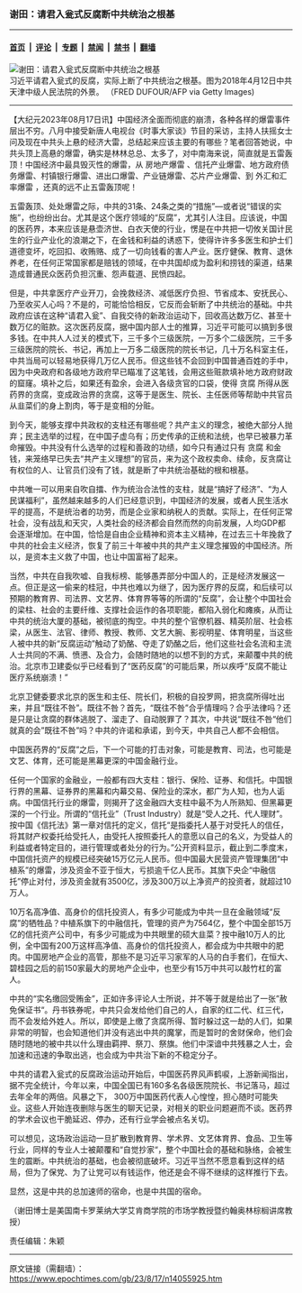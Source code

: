 ### 谢田：请君入瓮式反腐断中共统治之根基

---

#### [首页](../../../..?n14055925) &nbsp;|&nbsp; [评论](../../../../../epoch-comment?n14055925) &nbsp;|&nbsp; [专题](../../../../../epoch-special?n14055925) &nbsp;|&nbsp; [禁闻](../../../../../epoch-news?n14055925) &nbsp;|&nbsp; [禁书](../../../../../books?n14055925) &nbsp;|&nbsp; [翻墙](https://github.com/gfw-breaker/nogfw/blob/master/README.md?n14055925)


<div><img alt="谢田：请君入瓮式反腐断中共统治之根基" class="attachment-djy_600_400 size-djy_600_400 wp-post-image" src="https://i.epochtimes.com/assets/uploads/2023/08/id14055933-Tianjin-court-GettyImages-945035726-1-600x400.jpg"/>
<div class="caption">
 习近平请君入瓮式的反腐，实际上断了中共统治之根基。图为2018年4月12日中共天津中级人民法院的外景。 （FRED DUFOUR/AFP via Getty Images)
</div></div><hr/><div class="post_content" id="artbody" itemprop="articleBody">
 <!-- article content begin -->
 <p>
  【大纪元2023年08月17日讯】中国经济全面而彻底的崩溃，各种各样的爆雷事件层出不穷。八月中接受新唐人电视台《时事大家谈》节目的采访，主持人扶摇女士问及现在中共头上悬的经济大雷，总结起来应该主要的有哪些？笔者回答她说，中共头顶上高悬的爆雷，确实是林林总总、太多了，对中南海来说，简直就是五雷轰顶！中国经济中最具毁灭性的爆雷，从
  <ok href="https://www.epochtimes.com/gb/tag/%E6%88%BF%E5%9C%B0%E4%BA%A7%E7%88%86%E9%9B%B7.html">
   房地产爆雷
  </ok>
  、信托产业爆雷、地方政府债务爆雷、村镇银行爆雷、进出口爆雷、产业链爆雷、芯片产业爆雷、到
  <ok href="https://www.epochtimes.com/gb/tag/%E5%A4%96%E6%B1%87%E5%92%8C%E6%B1%87%E7%8E%87%E7%88%86%E9%9B%B7.html">
   外汇和汇率爆雷
  </ok>
  ，还真的远不止五雷轰顶呢！
 </p>
 <p>
  五雷轰顶、处处爆雷之际，中共的31条、24条之类的“措施”—或者说“错误的实施”，也纷纷出台。尤其是这个医疗领域的“反腐”，尤其引人注目。应该说，中国的医药界，本来应该是悬壶济世、白衣天使的行业，愣是在中共把一切攸关国计民生的行业产业化的浪潮之下，在金钱和利益的诱惑下，使得许许多多医生和护士们道德变坏，吃回扣、收贿赂、成了一切向钱看的害人产业。医疗健保、教育、退休养老，在任何正常国家都是赔钱的领域，在中共国却成为盈利和捞钱的渠道，结果造成普通民众医药负担沉重、怨声载道、民愤四起。
 </p>
 <p>
  但是，中共拿医疗产业开刀，会挽救经济、减低医疗负担、节省成本、安抚民心、乃至收买人心吗？不是的，可能恰恰相反，它反而会斩断了中共统治的基础。中共政府应该在这种“请君入瓮”、自我交待的新政治运动下，回收高达数万亿、甚至十数万亿的赃款。这次医药反腐，据中国内部人士的推算，习近平可能可以搞到多很多钱。在中共人人过关的模式下，三千多个三级医院，一万多个二级医院，三千多三级医院的院长、书记，再加上一万多二级医院的院长书记，几十万名科室主任，中共当局可以轻易地获得几万亿人民币。但这些钱不会回到中国普通百姓的手中，因为中央政府和各级地方政府早已瞄准了这笔钱，会用这些赃款填补地方政府财政的窟窿。填补之后，如果还有盈余，会进入各级贪官的口袋，使得
  <ok href="https://www.epochtimes.com/gb/tag/%E8%B4%AA%E8%85%90.html">
   贪腐
  </ok>
  所得从医药界的贪腐，变成政治界的贪腐，这等于是医生、院长、主任医师等帮助中共官员从韭菜们的身上割肉，等于是变相的分赃。
 </p>
 <p>
  到今天，能够支撑中共政权的支柱还有哪些呢？共产主义的理念，被绝大部分人抛弃；民主选举的过程，在中国子虚乌有；历史传承的正统和法统，也早已被暴力革命摧毁。中共没有什么选举的过程和善政的功绩，如今只有通过只有
  <ok href="https://www.epochtimes.com/gb/tag/%E8%B4%AA%E8%85%90.html">
   贪腐
  </ok>
  和金钱，来笼络早已失去“共产主义理想”的官员，来为这个政权卖命、续命，反贪腐让有权位的人、让官员们没有了钱，就是断了中共统治基础的根和根基。
 </p>
 <p>
  中共唯一可以用来自吹自擂、作为统治合法性的支柱，就是“搞好了经济”、“为人民谋福利”，虽然越来越多的人们已经意识到，中国经济的发展，或者人民生活水平的提高，不是统治者的功劳，而是企业家和纳税人的贡献。实际上，在任何正常社会，没有战乱和天灾，人类社会的经济都会自然而然的向前发展，人均GDP都会逐渐增加。在中国，恰恰是自由企业精神和资本主义精神，在过去三十年挽救了中共的社会主义经济，恢复了前三十年被中共的共产主义理念摧毁的中国经济。所以，是资本主义救了中国，也让中国富裕了起来。
 </p>
 <p>
  当然，中共在自我吹嘘、自我标榜、能够愚弄部分中国人的，正是经济发展这一点。但正是这一偷来的桂冠，中共也难以为继了，因为医疗界的反腐，和后续可以预期的教育界、司法界、文艺界、体育界等等的所谓的“反腐”，会让整个中国社会的梁柱、社会的主要纤维、支撑社会运作的各项职能，都陷入弱化和瘫痪，从而让中共的统治大厦的基础，被彻底的掏空。中共的整个官僚机器、精英阶层、社会栋梁，从医生、法官、律师、教授、教师、文艺大腕、影视明星、体育明星，当这些人被中共的新“反腐运动”触动了奶酪、夺走了奶酪之后，他们这些社会名流和主流人士共同的不满、愤懑、及合力，会随时随地的以想不到的方式，来颠覆中共的统治。北京市卫建委似乎已经看到了“医药反腐”的可能后果，所以疾呼“反腐不能让医疗系统崩溃！”
 </p>
 <p>
  北京卫健委要求北京的医生和主任、院长们，积极的自投罗网，把贪腐所得吐出来，并且“既往不咎”。既往不咎？首先，“既往不咎”合乎情理吗？合乎法律吗？还是只是让贪腐的群体逃脱了、溜走了、自动脱罪了？其次，中共说“既往不咎“他们就真的会”既往不咎”吗？中共的许诺和承诺，到今天，中共自己人都不会相信。
 </p>
 <p>
  中国医药界的“反腐”之后，下一个可能的打击对象，可能是教育、司法，也可能是文艺、体育，还可能是黑幕更深的中国金融行业。
 </p>
 <p>
  任何一个国家的金融业，一般都有四大支柱：银行、保险、证券、和信托。中国银行界的黑幕、证券界的黑幕和内幕交易、保险业的深水，都广为人知，也为人诟病。中国信托行业的爆雷，则揭开了这金融四大支柱中最不为人所熟知、但黑幕更深的一个行业。所谓的“信托业”（Trust Industry）就是“受人之托、代人理财”。按中国《信托法》第一章对信托的定义，信托“是指委托人基于对受托人的信任，将其财产权委托给受托人，由受托人按照委托人的意愿以自己的名义，为受益人的利益或者特定目的，进行管理或者处分的行为。”公开资料显示，截止到二季度末，中国信托资产的规模已经突破15万亿元人民币。但中国最大民营资产管理集团“中植系”的爆雷，涉及资金不亚于恒大，亏损逾千亿人民币。其旗下央企“中融信托”停止对付，涉及资金就有3500亿，涉及300万以上净资产的投资者，就超过10万人。
 </p>
 <p>
  10万名高净值、高身价的信托投资人，有多少可能成为中共一旦在金融领域“反腐”的牺牲品？中植系旗下的中融信托，管理的资产为7564亿，整个中国全部15万亿的信托资产公司中，有多少可能成为中共眼里的硕大韭菜？按中融10万人的比例，全中国有200万这样高净值、高身价的信托投资人，都会成为中共眼中的肥肉。中国房地产企业的高管，那些不是习近平习家军的人马的白手套们，在恒大、碧桂园之后的前150家最大的房地产企业中，也至少有15万中共可以敲竹杠的富人。
 </p>
 <p>
  中共的“实名缴回受贿金”，正如许多评论人士所说，并不等于就是给出了一张”赦免保证书“。丹书铁券呢，中共只会发给他们自己的人，自家的红二代、红三代，而不会发给外姓人。所以，即使是上缴了贪腐所得、暂时躲过这一劫的人们，如果非常的明智，也会知道他们并没有逃出中共的魔掌，而是暂时的舍财保命，他们会随时随地的被中共以什么理由羁押、祭刀、祭旗。他们中深谙中共残暴之人士，会加速和迅速的争取出逃，也会成为中共治下新的不稳定分子。
 </p>
 <p>
  中共的请君入瓮式的反腐政治运动开始后，中国医药界风声鹤唳，上游新闻指出，据不完全统计，今年以来，中国全国已有160多名各级医院院长、书记落马，超过去年全年的两倍。风暴之下， 300万中国医药代表人心惶惶，担心随时可能失业。这些人开始连夜删除与医生的聊天记录，对相关的职业问题避而不谈。医药界的学术会议也干脆延迟、停办，还有行业学会被点名关切。
 </p>
 <p>
  可以想见，这场政治运动一旦扩散到教育界、学术界、文艺体育界、食品、卫生等行业，同样的专业人士被颠覆和“自觉抄家“，整个中国社会的基础和脉络，会被生生的震断。中共统治的基础，也会被彻底破坏。习近平当然不愿意看到这样的结局，但为了保党、为了让党可以有钱运作，他还是会不得不继续的这样推行下去。
 </p>
 <p>
  显然，这是中共的总加速师的宿命，也是中共国的宿命。
 </p>
 <p>
  （谢田博士是美国南卡罗莱纳大学艾肯商学院的市场学教授暨约翰奥林棕榈讲席教授）
 </p>
 <p>
  责任编辑：朱颖
 </p>
 <!-- article content end -->
 <div id="below_article_ad">
 </div>
</div>


---

原文链接（需翻墙）：https://www.epochtimes.com/gb/23/8/17/n14055925.htm